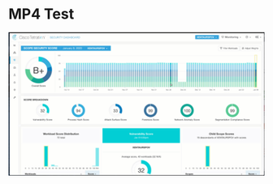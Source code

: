 
# MP4 Test

![Alt Text](https://raw.githubusercontent.com/mamullen13316/gif_test/master/1280x720.gif)

